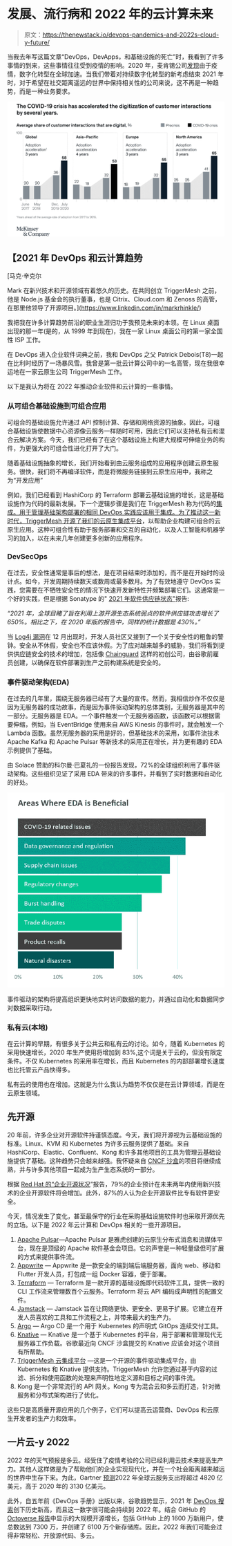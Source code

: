 # 发展、流行病和 2022 年的云计算未来

> 原文：<https://thenewstack.io/devops-pandemics-and-2022s-cloud-y-future/>

当我去年写这篇文章“DevOps，DevApps，和基础设施的死亡”时，我看到了许多事情的到来，这些事情往往受到疫情的影响。2020 年，麦肯锡公司[发现](https://www.mckinsey.com/business-functions/strategy-and-corporate-finance/our-insights/how-covid-19-has-pushed-companies-over-the-technology-tipping-point-and-transformed-business-forever)由于疫情，数字化转型在全球加速。当我们带着对持续数字化转型的新考虑结束 2021 年时，对于希望在社交距离遥远的世界中保持相关性的公司来说，这不再是一种趋势，而是一种业务要求。

![](img/8b1f61436baf61b7a6f2a01d3cddd450.png)

## 【2021 年 DevOps 和云计算趋势

 [马克·辛克尔

Mark 在新兴技术和开源领域有着悠久的历史。在共同创立 TriggerMesh 之前，他是 Node.js 基金会的执行董事，也是 Citrix、Cloud.com 和 Zenoss 的高管，在那里他领导了开源项目。](https://www.linkedin.com/in/markrhinkle/) 

我把我在许多计算趋势前沿的职业生涯归功于我预见未来的本领。在 Linux 桌面出现的那一年(是的，从 1999 年到现在)，我在一家 Linux 桌面公司的第一家全国性 ISP 工作。

在 DevOps 进入企业软件词典之前，我和 DevOps 之父 Patrick Debois(T8)一起在比利时经历了一场暴风雪。我曾是第一批云计算公司中的一名高管，现在我很幸运地在一家云原生公司 TriggerMesh 工作。

以下是我认为将在 2022 年推动企业软件和云计算的一些事情。

### **从可组合基础设施到可组合应用**

可组合的基础设施允许通过 API 控制计算、存储和网络资源的抽象。因此，可组合基础设施使数据中心资源像云服务一样随时可用，因此它们可以支持私有云和混合云解决方案。今天，我们已经有了在这个基础设施上构建大规模可伸缩业务的构件，为更强大的可组合性进化打开了大门。

随着基础设施抽象的增长，我们开始看到由云服务组成的应用程序创建云原生服务。很快，我们将不再编译软件，而是将微服务链接到云原生应用中，我称之为“开发应用”

例如，我们已经看到 HashiCorp 的 Terraform 部署云基础设施的增长，这是基础设施作为代码的最新发展。下一个逻辑步骤是我们在 TriggerMesh 称为代码的[集成。用于管理基础架构部署的相同 DevOps 实践应该用于集成。为了推动这一新时代，TriggerMesh 开源了我们的](https://www.triggermesh.com/product-overview)[云原生集成平台](https://www.triggermesh.com/open-source)，以帮助企业构建可组合的云原生应用。这种可组合性有助于服务部署和交互的自动化，以及人工智能和机器学习的加入，以在未来几年创建更多创新的应用程序。

### **DevSecOps**

在过去，安全性通常是事后的想法，是在项目结束时添加的，而不是在开始时的设计点。如今，开发周期持续数天或数周或最多数月。为了有效地遵守 DevOps 实践，您需要在不牺牲安全性的情况下快速开发新特性并频繁部署它们。这通常是一个好的实践，但是根据 Sonatype 的" [2021 年软件供应链状态"](https://www.sonatype.com/resources/state-of-the-software-supply-chain-2021)报告:

*“2021 年，全球目睹了旨在利用上游开源生态系统弱点的软件供应链攻击增长了 650%。相比之下，在 2020 年版的报告中，同样的统计数据是 430%。”*

当 [Log4j 漏洞](https://thenewstack.io/log4j-is-one-big-i-told-you-so-for-open-source-communities/)在 12 月出现时，开发人员社区又接到了一个关于安全性的粗鲁的警钟。安全从不休假，安全也不应该休假。为了应对越来越多的威胁，我们将看到提供供应链安全的技术的增加，包括像 [Chainguard](https://techcrunch.com/2021/12/08/chainguard-seed-software-supply-chain-security/) 这样的初创公司，由谷歌前雇员创建，以确保在软件部署到生产之前构建系统是安全的。

### **事件驱动架构(EDA)**

在过去的几年里，围绕无服务器已经有了大量的宣传。然而，我相信炒作不仅仅是因为无服务器的成功故事，而是因为事件驱动架构的总体类别，无服务器是其中的一部分。无服务器是 EDA。一个事件触发一个无服务器函数，该函数可以根据需要伸缩，例如，当 EventBridge 使用来自 AWS Kinesis 的事件时，就会触发一个 Lambda 函数。虽然无服务器的采用是好的，但基础技术的采用，如事件流技术 Apache Kafka 和 Apache Pulsar 等新技术的采用正在增长，并为更有趣的 EDA 示例提供了基础。

由 Solace 赞助的科尔曼·巴夏礼的一份报告发现，72%的全球组织利用了事件驱动架构。这些组织见证了采用 EDA 带来的许多事件，并看到了实时数据和自动化的好处。

![](img/ed62e23dc14c285c1bef387caad21881.png)

事件驱动的架构将提高组织更快地实时访问数据的能力，并通过自动化和数据同步对数据采取行动。

### **私有云(本地)**

在云计算的早期，有很多关于公共云和私有云的讨论。如今，随着 Kubernetes 的采用快速增长，2020 年生产使用将增加到 83%,这个词是关于云的，但没有限定条件。不仅 Kubernetes 的采用率在增长，而且 Kubernetes 的内部部署增长速度也比托管云产品快得多。

私有云的使用也在增加。这就是为什么我认为趋势不仅仅是在云计算领域，而是在云原生领域。

## **先开源**

20 年前，许多企业对开源软件持谨慎态度。今天，我们将开源视为云基础设施的标准。Linux、KVM 和 Kubernetes 为许多云服务提供了基础。来自 HashiCorp、Elastic、Confluent、Kong 和许多其他项目的工具为管理云基础设施提供了基础。这种趋势只会越来越强。我怀疑来自 [CNCF 沙盒](https://www.cncf.io/sandbox-projects/)的项目将继续成熟，并与许多其他项目一起成为生产生态系统的一部分。

根据 [Red Hat 的“企业开源状况](https://www.redhat.com/en/enterprise-open-source-report/2021)”报告，79%的企业预计在未来两年内使用新兴技术的企业开源软件将会增加。此外，87%的人认为企业开源软件比专有软件更安全。

今天，情况发生了变化，甚至最保守的行业在采购基础设施软件时也采取开源优先的立场。以下是 2022 年云计算和 DevOps 相关的一些开源项目。

1.  [Apache Pulsar](https://pulsar.apache.org/)—Apache Pulsar 是雅虎创建的云原生分布式消息和流媒体平台，现在是顶级的 Apache 软件基金会项目。它的声誉是一种轻量级但可扩展的方式来提供事件流。
2.  [Appwrite](https://github.com/appwrite/appwrite) — Appwrite 是一款安全的端到端后端服务器，面向 web、移动和 Flutter 开发人员，打包成一组 Docker 容器，便于部署。
3.  [Terraform](https://www.terraform.io/) — Terraform 是一款开源的基础设施即代码软件工具，提供一致的 CLI 工作流来管理数百个云服务。Terraform 将云 API 编码成声明性的配置文件。
4.  [Jamstack](https://jamstack.org/) — Jamstack 旨在让网络更快、更安全、更易于扩展。它建立在开发人员喜欢的工具和工作流程之上，并带来最大的生产力。
5.  [Argo](https://github.com/argoproj/argo-cd) — Argo CD 是一个用于 Kubernetes 的声明式 GitOps 连续交付工具。
6.  [Knative](https://knative.dev/docs/) — Knative 是一个基于 Kubernetes 的平台，用于部署和管理现代无服务器工作负载。谷歌最近向 CNCF 沙盒提交的 Knative 应该会对这个项目有所帮助。
7.  [TriggerMesh 云集成平台](https://github.com/triggermesh/triggermesh) —这是一个开源的事件驱动集成平台，由 Kubernetes 和 Knative 提供支持。TriggerMesh 允许您通过基于内容的过滤、拆分和使用函数的处理来声明性地定义源和目标之间的事件流。
8.  Kong 是一个非常流行的 API 网关。Kong 专为混合云和多云而打造，针对微服务和分布式架构进行了优化。

这些只是高质量开源应用的几个例子，它们可以提高云运营商、DevOps 和云原生开发者的生产力和效率。

## **一片云-y 2022**

2022 年的天气预报是多云。经受住了疫情考验的公司已经利用云技术来提高生产力。其他人这样做是为了帮助他们的企业实现现代化，并在一个社会距离越来越远的世界中生存下来。为此，Gartner [预测](https://www.gartner.com/en/newsroom/press-releases/2021-08-02-gartner-says-four-trends-are-shaping-the-future-of-public-cloud)2022 年全球云服务支出将超过 4820 亿美元，高于 2020 年的 3130 亿美元。

此外，自五年前《DevOps 手册》出版以来，谷歌趋势显示，2021 年 [DevOps 搜索](https://trends.google.com/trends/explore?date=all&geo=US&q=devops)创下历史新高，而且这一数字很可能会持续到 2022 年。结合 GitHub 的 [Octoverse 报告](https://octoverse.github.com/#lets-look-back-at-the-code-and-communities-built-on-git-hub-this-year)中显示的大规模开源增长，包括 GitHub 上的 1600 万新用户，使总数达到 7300 万，并创建了 6100 万个新存储库。因此，2022 年我们可能会过得非常轻松、开放源代码、多云。

<svg xmlns:xlink="http://www.w3.org/1999/xlink" viewBox="0 0 68 31" version="1.1"><title>Group</title> <desc>Created with Sketch.</desc></svg>